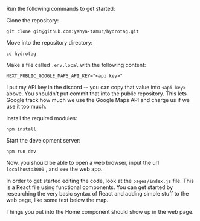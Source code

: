 Run the following commands to get started:

Clone the repository:

```git clone git@github.com:yahya-tamur/hydrotag.git```

Move into the repository directory:

```cd hydrotag```

Make a file called `.env.local` with the following content:

```NEXT_PUBLIC_GOOGLE_MAPS_API_KEY="<api key>"```

I put my API key in the discord -- you can copy that value into `<api key>` above. You shouldn't put commit that into the public repository.
This lets Google track how much we use the Google Maps API and charge us if we use it too much.

Install the required modules:

```npm install```

Start the development server:

```npm run dev```

Now, you should be able to open a web browser, input the url `localhost:3000` , and see the web app.

In order to get started editing the code, look at the `pages/index.js` file. This is a React file using functional components.
You can get started by researching the very basic syntax of React and adding simple stuff to the web page, like some text below the map.

Things you put into the Home component should show up in the web page.
